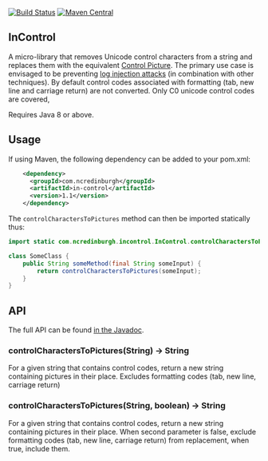 [![Build Status](https://travis-ci.org/ncredinburgh/in-control.svg?branch=master)](https://travis-ci.org/ncredinburgh/in-control) [![Maven Central](https://maven-badges.herokuapp.com/maven-central/com.ncredinburgh/in-control/badge.svg)](https://maven-badges.herokuapp.com/maven-central/com.ncredinburgh/in-control)

InControl
---------------------------

A micro-library that removes Unicode control characters from a string 
and replaces them with the equivalent [Control Picture](https://en.wikipedia.org/wiki/Control_Pictures). 
The primary use case is envisaged to be preventing 
[log injection attacks](https://www.securecoding.cert.org/confluence/display/java/IDS03-J.+Do+not+log+unsanitized+user+input)
(in combination with other techniques). By default control codes 
associated with formatting (tab, new line and carriage return) are not converted.
Only C0 unicode control codes are covered, 

Requires Java 8 or above.

## Usage

If using Maven, the following dependency can be added to your pom.xml:
```xml
    <dependency>
      <groupId>com.ncredinburgh</groupId>
      <artifactId>in-control</artifactId>
      <version>1.1</version>
    </dependency>
```

The `controlCharactersToPictures` method can then be imported statically thus:

```java
import static com.ncredinburgh.incontrol.InControl.controlCharactersToPictures;

class SomeClass {
    public String someMethod(final String someInput) {
        return controlCharactersToPictures(someInput);
    }
}
```

## API

The full API can be found [in the Javadoc](https://javadoc.io/doc/com.ncredinburgh/in-control).

### controlCharactersToPictures(String) -> String

For a given string that contains control codes, return a new string 
containing pictures in their place. Excludes formatting codes 
(tab, new line, carriage return)

### controlCharactersToPictures(String, boolean) -> String

For a given string that contains control codes, return a new string 
containing pictures in their place. When second parameter is false, 
exclude formatting codes (tab, new line, carriage return) from 
replacement, when true, include them.
